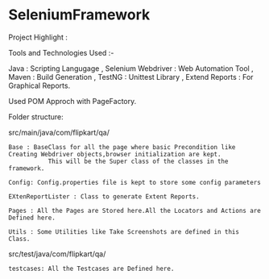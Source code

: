# SeleniumFramework
Project Highlight :

Tools and Technologies Used :-

Java                     :     Scripting Langugage ,
Selenium Webdriver       :     Web Automation Tool ,
Maven                    :     Build Generation ,
TestNG                   :     Unittest Library ,
Extend Reports           :     For Graphical Reports.


Used POM Approch with PageFactory.



Folder structure:

src/main/java/com/flipkart/qa/
	
	Base : BaseClass for all the page where basic Precondition like Creating Webdriver objects,browser initialization are kept. 
               This will be the Super class of the classes in the framework.
        
	Config: Config.properties file is kept to store some config parameters

	EXtenReportLister : Class to generate Extent Reports.

	Pages : All the Pages are Stored here.All the Locators and Actions are Defined here.

	Utils : Some Utilities like Take Screenshots are defined in this Class.

src/test/java/com/flipkart/qa/

	testcases: All the Testcases are Defined here.
